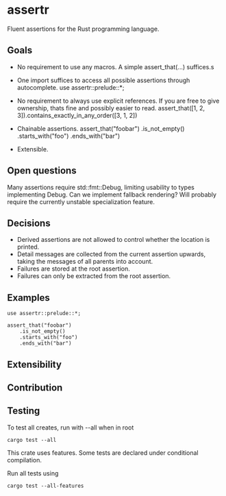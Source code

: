 # assertr

Fluent assertions for the Rust programming language.

## Goals

- No requirement to use any macros. A simple
  assert_that(...)
  suffices.s

- One import suffices to access all possible assertions through autocomplete.
  use assertr::prelude::*;

- No requirement to always use explicit references. If you are free to give ownership, thats fine and possibly easier to
  read.
  assert_that([1, 2, 3]).contains_exactly_in_any_order([3, 1, 2])

- Chainable assertions.
  assert_that("foobar")
  .is_not_empty()
  .starts_with("foo")
  .ends_with("bar")

- Extensible.

## Open questions

Many assertions require std::fmt::Debug, limiting usability to types implementing Debug.
Can we implement fallback rendering? Will probably require the currently unstable specialization feature.

## Decisions

- Derived assertions are not allowed to control whether the location is printed.
- Detail messages are collected from the current assertion upwards, taking the messages of all parents into account.
- Failures are stored at the root assertion.
- Failures can only be extracted from the root assertion.

## Examples

    use assertr::prelude::*;

    assert_that("foobar")
        .is_not_empty()
        .starts_with("foo")
        .ends_with("bar")

## Extensibility

## Contribution

## Testing

To test all creates, run with --all when in root

    cargo test --all

This crate uses features. Some tests are declared under conditional compilation.

Run all tests using

    cargo test --all-features
